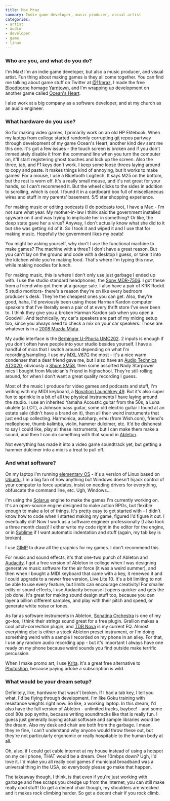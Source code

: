 ```yaml
---
title: Max Mraz
summary: Indie game developer, music producer, visual artist 
categories:
- artist
- audio
- developer
- game
- linux
---
```


### Who are you, and what do you do?

I'm Max! I'm an indie game developer, but also a music producer, and visual artist. Fun thing about making games is they all come together. You can find me talking about game stuff on Twitter at [@11mraz](https://twitter.com/11mraz "Max's Twitter account."), I made the free [Bloodborne][] homage [Yarntown][], and I'm wrapping up development on another game called [Ocean's Heart][oceans-heart].

I also work at a big company as a software developer, and at my church as an audio engineer.

### What hardware do you use?

So for making video games, I primarily work on an old HP Elitebook. When my laptop from college started randomly corrupting [git][] repos partway through development of my game Ocean's Heart, another kind dev sent me this one. It's got a few issues - the touch screen is broken and if you don't immediately disable it from the command line when you turn the computer on, it'll start registering ghost touches and lock up the screen. Also the three, tab, and F1 keys don't work. I keep some loose threes laying around to copy and paste. It makes things kind of annoying, but it works to make games! For a mouse, I use a Bluetooth Logitech. It says M25 on the bottom, but the rest is worn off. It's a really small mouse, and it's not great for your hands, so I can't recommend it. But the wheel clicks to the sides in addition to scrolling, which is cool. I found it in a cardboard box full of miscellaneous wires and stuff in my parents' basement. 5/5 star shopping experience.

For making music or editing podcasts (I do podcasts too), I have a Mac - I'm not sure what year. My mother-in-law I think said the government installed spyware on it and was trying to implicate her in something? Or like, the deep state gave her a virus? Anyway, I don't actually know what she did to it but she was getting rid of it. So I took it and wiped it and I use that for making music. Hopefully the government likes my beats!

You might be asking yourself, why don't I use the functional machine to make games? The machine with a three? I don't have a great reason. But you can't lay on the ground and code with a desktop I guess, or take it into the kitchen while you're making food. That's where I'm typing this now, while making noodles for lunch.

For making music, this is where I don't only use just garbage I ended up with. I use the studio standard headphones, the [Sony MDR-7506][mdr-7506]. I got these from a friend who got them at a garage sale. I also have a pair of KRK Rockit 5 studio monitors- there's a reason they're on like every bedroom producer's desk. They're the cheapest ones you can get. Also, they're good, haha, I'd previously been using those Harman Kardon computer speakers that I've literally seen a pair of at every thrift store I've ever been to. I think they give you a broken Harman Kardon sub when you open a Goodwill. And technically, my car's speakers are part of my mixing setup too, since you always need to check a mix on your car speakers. Those are whatever is in a [2008 Mazda Miata][mx-5].

My audio interface is the [Berhinger U-Phoria UMC202][umc202]. 2 inputs is enough if you don't often have people into your studio besides yourself. I have a handful of mics that I switch around depending on what I'm recording/sampling. I use my [MXL V67G][mxl-v67g] the most - it's a nice warm condenser that a dear friend gave me, but I also have an [Audio Technica AT2020][at2020], obviously a [Shure SM58][sm58], then some assorted Nady Starpower mics I bought from Musician's Friend in highschool. They're still rolling around, for when I don't want a great quality recording I guess.

Most of the music I produce for video games and podcasts and stuff, I'm writing with my MIDI keyboard, a [Novation Launchkey 49][launchkey-49]. But it's also super fun to sprinkle in a bit of all the physical instruments I have laying around the studio. I use an inherited Yamaha Acoustic guitar from the 50s, a Luna ukulele (a LOT), a Johnson bass guitar, some old electric guitar I found at an estate sale (didn't have a brand on it), then all their weird instruments that just end up collecting. Harmonica, autoharp, erhu (from Wish.com), friend's mellophone, thumb kalimba, violin, hammer dulcimer, etc. It'd be dishonest to say I could like, play all these instruments, but I can make them make a sound, and then I can do something with that sound in [Ableton][live].

Not everything has made it into a video game soundtrack yet, but getting a hammer dulcimer into a mix is a treat to pull off.

### And what software?

On my laptop I'm running [elementary OS][elementary-os] - it's a version of Linux based on [Ubuntu][]. I'm a big fan of how anything but Windows doesn't hijack control of your computer to force updates, insist on needing drivers for everything, obfuscate the command line, etc. Ugh, Windows...

I'm using the [Solarus][] engine to make the games I'm currently working on. It's an open-source engine designed to make action RPGs, but flexible enough to make a lot of things. It's pretty easy to get started with - I didn't know how to code when I started making my game, figured I'd figure it out. I eventually did! Now I work as a software engineer professionally (I also took a three month class)! I either write my code right in the editor for the engine, or in [Sublime][sublime-text] if I want automatic indentation and stuff (again, my tab key is broken).

I use [GIMP][] to draw all the graphics for my games. I don't recommend this.

For music and sound effects, it's that one-two punch of Ableton and [Audacity][]. I got a free version of Ableton in college when I was designing generative music software for the air force (it was a weird summer), and then when I bought a MIDI keyboard that came with a key, it renewed it and I could upgrade to a newer free version, Live Lite 10. It's a bit limiting to not be able to use every feature, but limits can encourage creativity! For smaller edits or sound effects, I use Audacity because it opens quicker and gets the job done. It's great for making sound design stuff too, because you can layer a billion different samples, and play with their pitch and speed, or generate white noise or tones.

As far as software instruments in Ableton, [Sonatina Orchestra][sonatina-symphonic-orchestra] is one of my go-tos, I think their strings sound great for a free plugin. Grallion makes a cool pitch-correction plugin, and [TDR Nova][tdr-nova] is my current EQ. Almost everything else is either a stock Ableton preset instrument, or I'm doing something weird with a sample I recorded on my phone in an alley. For that, I use any random audio recording app - but it's important I always have one ready on my phone because weird sounds you find outside make terrific percussion.

When I make promo art, I use [Krita][]. It's a great free alternative to [Photoshop][], because paying adobe a subscription is wild.

### What would be your dream setup?

Definitely, like, hardware that wasn't broken. If I had a tab key, I tell you what, I'd be flying through development. I'm like Goku training with resistance weights right now. So like, a working laptop. In this dream, I'd also have the full version of Ableton - unlimited tracks, baybee! - and some cool 80s pop synths, because writing soundtracks like that is really fun. I guess just generally buying actual software and sample libraries would be the dream. Also my desk and chair are both from the garbage. I mean, they're fine, I can't understand why anyone would throw these out, but they're not particularly ergonomic or really hospitable to the human body at all.

Oh, also, if I could get cable internet at my house instead of using a hotspot on my cell phone, THAT would be a dream. Over 10mbps down? Ugh, I'd love it. I'd make you all really cool games if municipal broadband was a universal thing in the USA, so everybody please go make that happen.

The takeaway though, I think, is that even if you're just working with garbage and free scraps you dredge up from the internet, you can still make really cool stuff! Do get a decent chair though, my shoulders are wrecked and it makes rock climbing harder. So get a decent chair if you rock climb.

[at2020]: https://www.audio-technica.com/cms/wired_mics/c75c5918ed57a8d0/index.html "A USB digital microphone."
[audacity]: https://sourceforge.net/projects/audacity/ "An open-source, cross-platform audio editor."
[bloodborne]: https://en.wikipedia.org/wiki/Bloodborne "An action RPG for the Playstation 4."
[elementary-os]: https://elementary.io/ "A Linux operating system."
[gimp]: https://www.gimp.org/ "An open-source image editor."
[git]: https://git-scm.com/ "A version control system."
[krita]: https://krita.org/ "An open-source image editor."
[launchkey-49]: https://us.novationmusic.com/keys/launchkey "A music keyboard."
[live]: https://www.ableton.com/en/live/ "Musical creation software."
[mdr-7506]: https://www.amazon.com/Sony-MDR7506-Professional-Diaphragm-Headphone/dp/B000AJIF4E "Studio-quality headphones."
[mx-5]: https://en.wikipedia.org/wiki/Mazda_MX-5 "A car."
[mxl-v67g]: http://www.mxlmics.com/microphones/studio/V67g/ "A condenser microphone."
[oceans-heart]: https://maxmraz.github.io/oceansheart/ "An action RPG."
[photoshop]: https://www.adobe.com/products/photoshop.html "A bitmap image editor."
[sm58]: http://www.shure.com/americas/products/microphones/sm/sm58-vocal-microphone "A vocal microphone."
[solarus]: https://solarus-games.org/ "An RPG game engine."
[sonatina-symphonic-orchestra]: https://github.com/peastman/sso "A library of sampled orchestral instruments."
[sublime-text]: http://www.sublimetext.com/ "A coder's text editor."
[tdr-nova]: https://www.tokyodawn.net/tdr-nova/ "A dynamic equaliser plugin."
[ubuntu]: https://www.ubuntu.com/ "A Unix distribution."
[umc202]: https://www.behringer.com/product.html?modelCode=P0BCG "An audio interface."
[yarntown]: https://maxatrillionator.itch.io/yarntown "A Zelda-like game inspired by Bloodborne."
